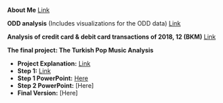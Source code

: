 **About Me**  [Link](mina_silahtaroglu_assignment1.html)


**ODD analysis** (Includes visualizations for the ODD data) [Link](mina_odd.html)


**Analysis of credit card & debit card transactions of 2018, 12 (BKM)** [Link](mina_bkm.html)


**The final project: The Turkish Pop Music Analysis**
- **Project Explanation:** [Link](Spotify_Analysis.html)
- **Step 1:** [Link](Spotify_mina.html)
- **Step 1 PowerPoint:** [Here](Spotify_Mina_Umre.pptx)
- **Step 2 PowerPoint:** [Here]
- **Final Version:** [Here]
